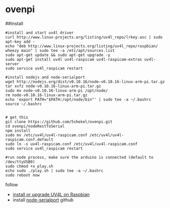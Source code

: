 # ovenpi

##install
```
#install and start uv4l driver
curl http://www.linux-projects.org/listing/uv4l_repo/lrkey.asc | sudo apt-key add -
echo "deb http://www.linux-projects.org/listing/uv4l_repo/raspbian/ wheezy main" | sudo tee -a /etc/apt/sources.list 
sudo apt-get update && sudo apt-get upgrade -y
sudo apt-get install uv4l uv4l-raspicam uv4l-raspicam-extras uv4l-server
sudo service uv4l_raspicam restart
 
#install nodejs and node-serialport
wget http://nodejs.org/dist/v0.10.16/node-v0.10.16-linux-arm-pi.tar.gz
tar xvfz node-v0.10.16-linux-arm-pi.tar.gz
sudo mv node-v0.10.16-linux-arm-pi /opt/node/
rm node-v0.10.16-linux-arm-pi.tar.gz
echo 'export PATH="$PATH:/opt/node/bin"' | sudo tee -a ~/.bashrc
source ~/.bashrc


# get this
git clone https://github.com/5shekel/ovenpi.git
cd ovenpi/nodeRestToSerial
npm install
sudo mv /etc/uv4l/uv4l-raspicam.conf /etc/uv4l/uv4l-raspicam.conf.default
sudo ln -s uv4l-raspicam.conf /etc/uv4l/uv4l-raspicam.conf
sudo service uv4l_raspicam restart

#run node process, make sure the arduino is connected (default to /dev/ttyUSB0)
sudo chmod +x play.sh
echo sudo ./play.sh | sudo tee -a ~/.bashrc 
sudo reboot now
```

follow 
- [install or upgrade UV4L on Raspbian](http://www.linux-projects.org/modules/sections/index.php?op=viewarticle&artid=14)
- install [node-serialport](https://github.com/voodootikigod/node-serialport) github

